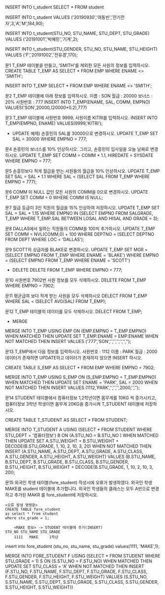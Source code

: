 INSERT INTO t_student
SELECT *
FROM student

INSERT INTO t_student
VALUES ('20190930','여동빈','전기전자',3,'A','M',184,90);

INSERT INTO t_student(STU_NO, STU_NAME, STU_DEPT, STU_GRADE)
VALUES ('20191001','박혜민','기계',2);

INSERT INTO t_student(STU_GENDER, STU_NO, STU_NAME, STU_HEIGHT)
VALUES ('F','20191002','전유경',170);

문1 T_EMP 테이블을 만들고, 'SMITH'를 제외한 모든 사원의
    정보를 입력하시오.
CREATE TABLE T_EMP
AS SELECT * 
FROM EMP
WHERE ENAME <> 'SMITH';

INSERT INTO T_EMP
SELECT *
FROM EMP
WHERE ENAME <> 'SMITH';

문2 T_EMP 테이블에 아래 정보를 입력하시오.
이름 : SON
월급 : 20000
보너스 : 20%
사원번호 : 777
INSERT INTO T_EMP(ENAME, SAL, COMM, EMPNO)
VALUES('SON',20000,(20000*0.2),777)

문3 T_EMP 테이블에 사원번호 9999, 사원이름 KITRI를 
    입력하시오.
INSERT INTO T_EMP(EMPNO, ENAME)
VALUES(9999,'KITRI');


- UPDATE
예제) 손흥민의 SAL를 30000으로 변경하시오.
UPDATE T_EMP
SET SAL = 30000
WHERE EMPNO = 777;

문4 손흥민의 보너스를 10% 인상하시오.
    그리고, 손흥민의 입사일을 오늘 날짜로 변경하시오.
UPDATE T_EMP
SET COMM = COMM * 1.1, HIREDATE = SYSDATE
WHERE EMPNO = 777;

문5 손흥민보다 적게 월급을 받는 사원들의 월급을 
    10% 인상하시오.
UPDATE T_EMP
SET SAL = SAL * 1.1
WHERE SAL < (SELECT SAL
	     FROM T_EMP
             WHERE EMPNO = 777);

문6 COMM 이 NULL 값인 모든 사원의 COMM을 0으로 변경하시오.
UPDATE T_EMP
SET COMM = 0
WHERE COMM IS NULL;

문7 월급 등급이 3인 직원의 월급을 15% 인상하여 저장하시오.
UPDATE T_EMP
SET SAL = SAL * 1.15
WHERE EMPNO IN (SELECT EMPNO
		FROM SALGRADE, T_EMP
		WHERE T_EMP.SAL BETWEEN LOSAL AND HISAL
		AND GRADE = 3);

문8 DALLAS에서 일하는 직원들의 COMM을 100씩 추가하시오.
UPDATE T_EMP
SET COMM = NVL(COMM,0) + 100
WHERE DEPTNO = (SELECT DEPTNO
		FROM DEPT
		WHERE LOC = 'DALLAS');

문9 SCOTT의 상급자를 BLAKE로 변경하시오.
UPDATE T_EMP
SET MGR = (SELECT EMPNO
	   FROM T_EMP
	   WHERE ENAME = 'BLAKE')
WHERE EMPNO = (SELECT EMPNO
	       FROM T_EMP
	       WHERE ENAME = 'SCOTT')

- DELETE
DELETE FROM T_EMP
WHERE EMPNO = 777;

문10 사원번호 7902번 사원 정보를 모두 삭제하시오.
DELETE FROM T_EMP
WHERE EMPNO = 7902;

문11 평균급여 보다 적게 받는 사원을 모두 삭제하시오
DELECT FROM T_EMP
WHERE SAL < (SELECT AVG(SAL) FROM T_EMP);

문12 T_EMP 테이블의 데이터를 모두 삭제하시오.
DELECT FROM T_EMP;

- MERGE

MERGE INTO T_EMP
USING EMP
ON (EMP.EMPNO = T_EMP.EMPNO)
WHEN MATCHED THEN
	UPDATE SET T_EMP.ENAME = EMP.ENAME
WHEN NOT MATCHED THEN
	INSERT VALUES ('777','SON','','','','','','');


문13 T_EMP에서 다음 정보를 입력하시오.
사원번호 : 1112
이름     : PARK
월급     : 2000 
데이터가 존재하면 UPDATE하고
데이터가 존재하지 않으면 INSERT 하시오.

CREATE TABLE S_EMP
AS SELECT * 
FROM EMP
WHERE EMPNO = 7902;

MERGE INTO T_EMP
USING S_EMP
ON (S_EMP.EMPNO = T_EMP.EMPNO)
WHEN MATCHED THEN
	UPDATE SET ENAME = 'PARK', SAL = 2000
WHEN NOT MATCHED THEN
	INSERT VALUES (1112,'PARK','','','',2000,'','');

문14 STUDENT 테이블에서 컴퓨터정보 1,2학년이면
     몸무게를 10KG 씩 증가시키고, 컴퓨터정보 3학년
     학생이면 몸무게 20KG을 증가시켜 T_STUDENT 테이블에 
     저장하시오. 

CREATE TABLE T_STUDENT
AS SELECT * FROM STUDENT;

MERGE INTO T_STUDENT A
USING (SELECT * FROM STUDENT WHERE STU_DEPT = '컴퓨터정보') B
ON (A.STU_NO = B.STU_NO )
WHEN MATCHED THEN
	UPDATE SET A.STU_WEIGHT = B.STU_WEIGHT + 
                                  DECODE(B.STU_GRADE, 
     					 1, 10,
					 2, 10,
					 3, 20)
WHEN NOT MATCHED THEN
	INSERT (A.STU_NAME,  A.STU_DEPT,   A.STU_GRADE,
                A.STU_CLASS, A.STU_GENDER, A.STU_HEIGHT,
                A.STU_WEIGHT)
        VALUES (B.STU_NAME,  B.STU_DEPT,   B.STU_GRADE,
                B.STU_CLASS, B.STU_GENDER, B.STU_HEIGHT,
                B.STU_WEIGHT + DECODE(B.STU_GRADE, 
     				      1, 10,
				      2, 10,
				      3, 20));



문15 외국인 학생 테이블(fore_student) 작성시에 오류가 
     발생하였다. 외국인 학생 MAKE를 student 테이블에 
     추가합니다. 외국인 학생들의 클래스는 모두 A반으로 
     변경하고 추가된 MAKR 를 fore_student에 저장하시오.

	<오류 발생 명령문>
	CREATE TABLE fore_student
	as select * from student 
	where stu_grade = 1;
        
        <MAKE 정보> -> STUDENT 테이블에 추가(INSERT)
	STU_NO STU_NAME STU_GRADE
        1111   MAKE     1학년

insert into fore_student (stu_no, stu_name, stu_grade)
values(1111, 'MAKE',1);

MERGE INTO FORE_STUDENT F
USING (SELECT * FROM STUDENT WHERE STU_GRADE = 1) S
ON (S.STU_NO = F.STU_NO)
WHEN MATCHED THEN
	UPDATE SET STU_CLASS = 'A'
WHEN NOT MATCHED THEN
        INSERT (F.STU_NO, F.STU_NAME, F.STU_DEPT, F.STU_GRADE,
                F.STU_CLASS, F.STU_GENDER, F.STU_HEIGHT, 
                F.STU_WEIGHT)
        VALUES (S.STU_NO, S.STU_NAME, S.STU_DEPT, S.STU_GRADE,
                S.STU_CLASS, S.STU_GENDER, S.STU_HEIGHT, 
                S.STU_WEIGHT))
